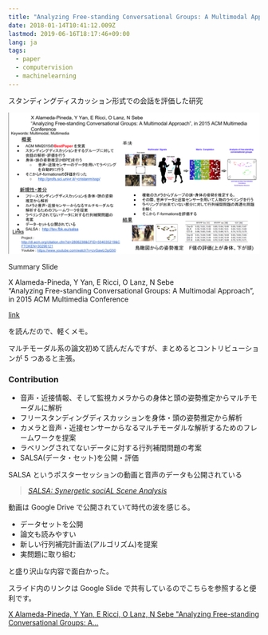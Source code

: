 ```yaml
---
title: "Analyzing Free-standing Conversational Groups: A Multimodal Approach (ACMMM15) を読んだ"
date: 2018-01-14T10:41:12.009Z
lastmod: 2019-06-16T18:17:46+09:00
lang: ja
tags:
  - paper
  - computervision
  - machinelearning
---
```


スタンディングディスカッション形式での会話を評価した研究

![image](/posts/2018-01-14/images/1.png)

Summary Slide

X Alameda-Pineda, Y Yan, E Ricci, O Lanz, N Sebe  
“Analyzing Free-standing Conversational Groups: A Multimodal Approach”, in 2015 ACM Multimedia Conference

[link](http://xavirema.eu/wp-content/papercite-data/pdf/Alameda-ACMMM-2015.pdf)

を読んだので、軽くメモ。

マルチモーダル系の論文初めて読んだんですが、まとめるとコントリビューションが 5 つあると主張。

### Contribution

- 音声・近接情報、そして監視カメラからの身体と頭の姿勢推定からマルチモーダルに解析
- フリースタンディングディスカッションを身体・頭の姿勢推定から解析
- カメラと音声・近接センサーからなるマルチモーダルな解析するためのフレームワークを提案
- ラベリングされてないデータに対する行列補間問題の考案
- SALSA(データ・セット)を公開・評価

SALSA というポスターセッションの動画と音声のデータも公開されている

> [_SALSA: Synergetic sociAL Scene Analysis_](http://tev.fbk.eu/salsa)

動画は Google Drive で公開されていて時代の波を感じる。

- データセットを公開
- 論文も読みやすい
- 新しい行列補完計画法(アルゴリズム)を提案
- 実問題に取り組む

と盛り沢山な内容で面白かった。

スライド内のリンクは Google Slide で共有しているのでこちらを参照すると便利です。

[X Alameda-Pineda, Y Yan, E Ricci, O Lanz, N Sebe &#34;Analyzing Free-standing Conversational Groups: A…](https://docs.google.com/presentation/d/1G6zfzV4jIm7qj4LkHkm3Gk_qHEml0SWZExkNuqw0ef8/embed?start=true&loop=true&delayms=1000&slide=id.g1502801dfc_2_6)
